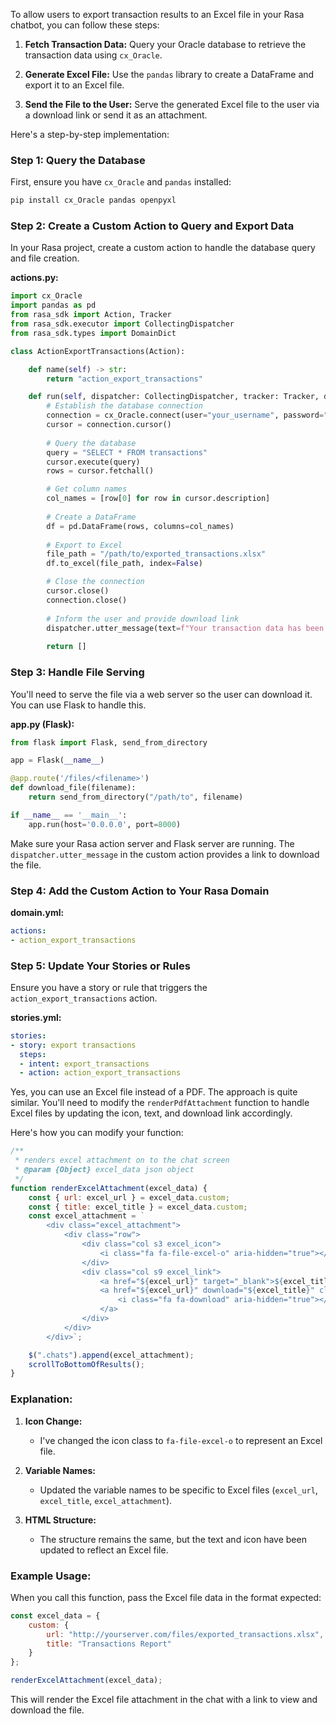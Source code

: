 To allow users to export transaction results to an Excel file in your Rasa chatbot, you can follow these steps:

1. **Fetch Transaction Data:**
   Query your Oracle database to retrieve the transaction data using `cx_Oracle`.

2. **Generate Excel File:**
   Use the `pandas` library to create a DataFrame and export it to an Excel file.

3. **Send the File to the User:**
   Serve the generated Excel file to the user via a download link or send it as an attachment.

Here's a step-by-step implementation:

### Step 1: Query the Database

First, ensure you have `cx_Oracle` and `pandas` installed:
```bash
pip install cx_Oracle pandas openpyxl
```

### Step 2: Create a Custom Action to Query and Export Data

In your Rasa project, create a custom action to handle the database query and file creation.

**actions.py:**
```python
import cx_Oracle
import pandas as pd
from rasa_sdk import Action, Tracker
from rasa_sdk.executor import CollectingDispatcher
from rasa_sdk.types import DomainDict

class ActionExportTransactions(Action):

    def name(self) -> str:
        return "action_export_transactions"

    def run(self, dispatcher: CollectingDispatcher, tracker: Tracker, domain: DomainDict) -> list:
        # Establish the database connection
        connection = cx_Oracle.connect(user="your_username", password="your_password", dsn="your_dsn")
        cursor = connection.cursor()
        
        # Query the database
        query = "SELECT * FROM transactions"
        cursor.execute(query)
        rows = cursor.fetchall()

        # Get column names
        col_names = [row[0] for row in cursor.description]
        
        # Create a DataFrame
        df = pd.DataFrame(rows, columns=col_names)
        
        # Export to Excel
        file_path = "/path/to/exported_transactions.xlsx"
        df.to_excel(file_path, index=False)

        # Close the connection
        cursor.close()
        connection.close()
        
        # Inform the user and provide download link
        dispatcher.utter_message(text=f"Your transaction data has been exported successfully. You can download it [here](http://yourserver.com/files/exported_transactions.xlsx)")
        
        return []
```

### Step 3: Handle File Serving

You'll need to serve the file via a web server so the user can download it. You can use Flask to handle this.

**app.py (Flask):**
```python
from flask import Flask, send_from_directory

app = Flask(__name__)

@app.route('/files/<filename>')
def download_file(filename):
    return send_from_directory("/path/to", filename)

if __name__ == '__main__':
    app.run(host='0.0.0.0', port=8000)
```

Make sure your Rasa action server and Flask server are running. The `dispatcher.utter_message` in the custom action provides a link to download the file.

### Step 4: Add the Custom Action to Your Rasa Domain

**domain.yml:**
```yaml
actions:
- action_export_transactions
```

### Step 5: Update Your Stories or Rules

Ensure you have a story or rule that triggers the `action_export_transactions` action.

**stories.yml:**
```yaml
stories:
- story: export transactions
  steps:
  - intent: export_transactions
  - action: action_export_transactions
```

Yes, you can use an Excel file instead of a PDF. The approach is quite similar. You'll need to modify the `renderPdfAttachment` function to handle Excel files by updating the icon, text, and download link accordingly.

Here's how you can modify your function:

```javascript
/**
 * renders excel attachment on to the chat screen
 * @param {Object} excel_data json object
 */
function renderExcelAttachment(excel_data) {
    const { url: excel_url } = excel_data.custom;
    const { title: excel_title } = excel_data.custom;
    const excel_attachment = `
        <div class="excel_attachment">
            <div class="row">
                <div class="col s3 excel_icon">
                    <i class="fa fa-file-excel-o" aria-hidden="true"></i>
                </div>
                <div class="col s9 excel_link">
                    <a href="${excel_url}" target="_blank">${excel_title}</a>
                    <a href="${excel_url}" download="${excel_title}" class="download_button">
                        <i class="fa fa-download" aria-hidden="true"></i> Download
                    </a>
                </div>
            </div>
        </div>`;

    $(".chats").append(excel_attachment);
    scrollToBottomOfResults();
}
```

### Explanation:

1. **Icon Change:**
   - I've changed the icon class to `fa-file-excel-o` to represent an Excel file.
   
2. **Variable Names:**
   - Updated the variable names to be specific to Excel files (`excel_url`, `excel_title`, `excel_attachment`).

3. **HTML Structure:**
   - The structure remains the same, but the text and icon have been updated to reflect an Excel file.

### Example Usage:

When you call this function, pass the Excel file data in the format expected:

```javascript
const excel_data = {
    custom: {
        url: "http://yourserver.com/files/exported_transactions.xlsx",
        title: "Transactions Report"
    }
};

renderExcelAttachment(excel_data);
```

This will render the Excel file attachment in the chat with a link to view and download the file.
